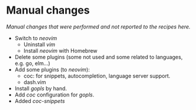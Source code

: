 # Manual changes

_Manual changes that were performed and not reported to the recipes here._

- Switch to *neovim*
  - Uninstall *vim*
  - Install *neovim* with Homebrew
- Delete some plugins (some not used and some related to languages, e.g. go, elm...)
- Add some plugins (to *neovim*):
  - coc: for snippets, autocompletion, language server support.
  - dash.vim
- Install *gopls* by hand.
- Add *coc* configuration for *gopls*.
- Added *coc-snippets*
